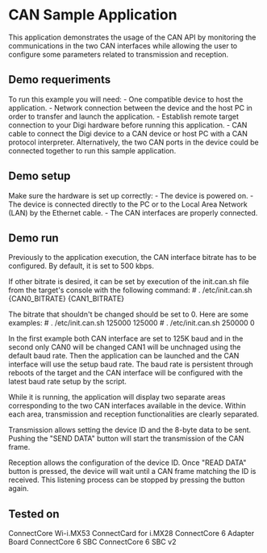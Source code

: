 CAN Sample Application
======================

This application demonstrates the usage of the CAN API by monitoring the 
communications in the two CAN interfaces while allowing the user to configure
some parameters related to transmission and reception.

Demo requeriments
-----------------

To run this example you will need:
    - One compatible device to host the application.
    - Network connection between the device and the host PC in order to
      transfer and launch the application.
    - Establish remote target connection to your Digi hardware before running
      this application.
    - CAN cable to connect the Digi device to a CAN device or host PC with a 
	  CAN protocol interpreter. Alternatively, the two CAN ports in the device 
	  could be connected together to run this sample application.

Demo setup
----------

Make sure the hardware is set up correctly:
    - The device is powered on.
    - The device is connected directly to the PC or to the Local
      Area Network (LAN) by the Ethernet cable.
    - The CAN interfaces are properly connected.

Demo run
--------

Previously to the application execution, the CAN interface bitrate has to be
configured. By default, it is set to 500 kbps.

If other bitrate is desired, it can be set by execution of the init.can.sh file 
from the target's console with the following command:
       # . /etc/init.can.sh {CAN0_BITRATE} {CAN1_BITRATE}

The bitrate that shouldn't be changed should be set to 0. Here are some 
examples:
       # . /etc/init.can.sh 125000 125000
       # . /etc/init.can.sh 250000 0

In the first example both CAN interface are set to 125K baud and in the second 
only CAN0 will be changed CAN1 will be unchnaged using the default baud rate. 
Then the application can be launched and the CAN interface will use the setup 
baud rate. The baud rate is persistent through reboots of the target and the 
CAN interface will be configured with the latest baud rate setup by the script.

While it is running, the application will display two separate areas 
corresponding to the two CAN interfaces available in the device. Within each 
area, transmission and reception functionalities are clearly separated.

Transmission allows setting the device ID and the 8-byte data to be sent. 
Pushing the "SEND DATA" button will start the transmission of the CAN frame.

Reception allows the configuration of the device ID. Once "READ DATA" button is 
pressed, the device will wait until a CAN frame matching the ID is received. 
This listening process can be stopped by pressing the button again.

Tested on
---------

ConnectCore Wi-i.MX53
ConnectCard for i.MX28
ConnectCore 6 Adapter Board
ConnectCore 6 SBC
ConnectCore 6 SBC v2